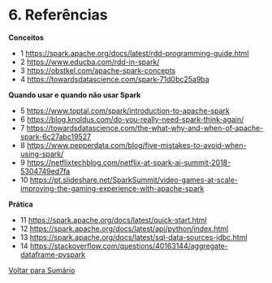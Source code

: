 # 6. Referências

**Conceitos**
- 1 https://spark.apache.org/docs/latest/rdd-programming-guide.html
- 2 https://www.educba.com/rdd-in-spark/
- 3 https://obstkel.com/apache-spark-concepts
- 4 https://towardsdatascience.com/spark-71d0bc25a9ba

**Quando usar e quando não usar Spark**
 - 5 https://www.toptal.com/spark/introduction-to-apache-spark
 - 6 https://blog.knoldus.com/do-you-really-need-spark-think-again/
 - 7 https://towardsdatascience.com/the-what-why-and-when-of-apache-spark-6c27abc19527
 - 8 https://www.pepperdata.com/blog/five-mistakes-to-avoid-when-using-spark/
 - 9 https://netflixtechblog.com/netflix-at-spark-ai-summit-2018-5304749ed7fa
 - 10 https://pt.slideshare.net/SparkSummit/video-games-at-scale-improving-the-gaming-experience-with-apache-spark
  
**Prática**
 - 11 https://spark.apache.org/docs/latest/quick-start.html
 - 12 https://spark.apache.org/docs/latest/api/python/index.html
 - 13 https://spark.apache.org/docs/latest/sql-data-sources-jdbc.html
 - 14 https://stackoverflow.com/questions/40163144/aggregate-dataframe-pyspark


[Voltar para Sumário](/tutorial_spark#sumário)